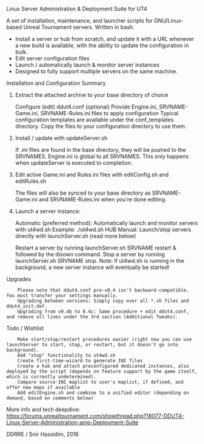 Linux Server Administration & Deployment Suite for UT4

A set of installation, maintenance, and launcher scripts for GNU/Linux-based Unreal Tournament servers. Written in bash.

- Install a server or hub from scratch, and update it with a URL whenever a new build is available, with the ability to update the configuration in bulk.
- Edit server configuration files
- Launch / automatically launch & monitor server instances
- Designed to fully support multiple servers on the same machine.


Installation and Configuration Summary

1. Extract the attached archive to your base directory of choice

    Configure (edit) ddut4.conf
    (optional) Provide Engine.ini, SRVNAME-Game.ini, SRVNAME-Rules.ini files to apply configuration
    Typical configuration templates are available under the conf_templates directory. Copy the files to your configuration directory to use them.
        
2. Install / update with updateServer.sh

    If .ini files are found in the base directory, they will be pushed to the SRVNAMES. Engine.ini is global to all SRVNAMES. This only happens when updateServer is executed to completion.
    
3. Edit active Game.ini and Rules.ini files with editConfig.sh and editRules.sh

    The files will also be synced to your base directory as SRVNAME-Game.ini and SRVNAME-Rules.ini when you're done editing.

3. Launch a server instance:

    Automatic (preferred method): Automatically launch and monitor servers with ut4wd.sh
        Example: ./ut4wd.sh HUB
    Manual: Launch/stop servers directly with launchServer.sh (read more below)
    
    Restart a server by running launchServer.sh SRVNAME restart & followed by the disown command.
    Stop a server by running launchServer.sh SRVNAME stop.
                Note: If ut4wd.sh is running in the background, a new server instance will eventually be started!

Upgrades

        Please note that ddut4.conf pre-v0.4 isn't backward-compatible. You must transfer your settings manually.
        Upgrading between versions: Simply copy over all *.sh files and ddut4_init.def.
        Upgrading from v0.4b to 0.4c: Same procedure + edit ddut4.conf, and remove all lines under the 3rd section (Additional Tweaks).


Todo / Wishlist

        Make start/stop/restart procedures easier (right now you can use launchServer to start, stop, or restart, but it doesn't go into background).
        Add "stop" functionality to ut4wd.sh
        Create first-time-wizard to generate INI files
        Create a hub and attach preconfigured dedicated instances, also deployed by the script (depends on feature support by the game itself, which is currently undetermined).
        Compare source-INI maplist to user's maplist, if defined, and offer new maps if available
        Add editEngine.sh and combine to a unified editor (depending on demand, based on comments below) 


More info and tech deepdive: https://forums.unrealtournament.com/showthread.php?18077-DDUT4-Linux-Server-Administration-amp-Deployment-Suite

DDRRE / Snir Hassidim, 2016
